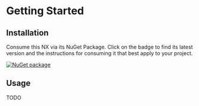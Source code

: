 # Getting Started

## Installation

Consume this NX via its NuGet Package.
Click on the badge to find its latest version and the instructions for consuming it that best apply to your project.

[![NuGet package](https://img.shields.io/nuget/v/NX.svg)](https://nuget.org/packages/NX)

## Usage

TODO
